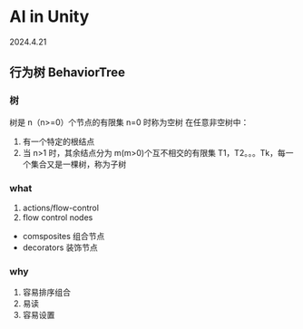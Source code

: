 # AI in Unity

2024.4.21

## 行为树 BehaviorTree

### 树

树是 n（n>=0）个节点的有限集
n=0 时称为空树
在任意非空树中：

1. 有一个特定的根结点
2. 当 n>1 时，其余结点分为 m(m>0)个互不相交的有限集 T1，T2。。。Tk，每一个集合又是一棵树，称为子树

### what

1. actions/flow-control
2. flow control nodes

- comsposites
  组合节点
- decorators
  装饰节点

### why

1. 容易排序组合
2. 易读
3. 容易设置
